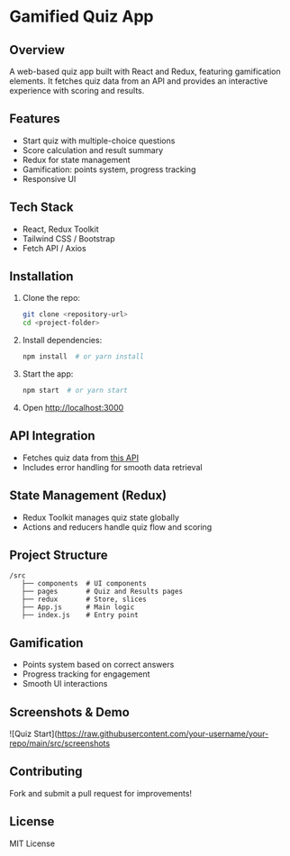 # Gamified Quiz App

## Overview
A web-based quiz app built with React and Redux, featuring gamification elements. It fetches quiz data from an API and provides an interactive experience with scoring and results.

## Features
- Start quiz with multiple-choice questions  
- Score calculation and result summary  
- Redux for state management  
- Gamification: points system, progress tracking  
- Responsive UI  

## Tech Stack
- React, Redux Toolkit  
- Tailwind CSS / Bootstrap  
- Fetch API / Axios  

## Installation
1. Clone the repo:  
   ```bash
   git clone <repository-url>
   cd <project-folder>
   ```
2. Install dependencies:  
   ```bash
   npm install  # or yarn install
   ```
3. Start the app:  
   ```bash
   npm start  # or yarn start
   ```
4. Open [http://localhost:3000](http://localhost:3000)  

## API Integration
- Fetches quiz data from [this API](https://api.jsonserve.com/Uw5CrX)  
- Includes error handling for smooth data retrieval  

## State Management (Redux)
- Redux Toolkit manages quiz state globally  
- Actions and reducers handle quiz flow and scoring  

## Project Structure
```
/src
   ├── components  # UI components
   ├── pages       # Quiz and Results pages
   ├── redux       # Store, slices
   ├── App.js      # Main logic
   ├── index.js    # Entry point
```

## Gamification
- Points system based on correct answers  
- Progress tracking for engagement  
- Smooth UI interactions  

## Screenshots & Demo
![Quiz Start](https://raw.githubusercontent.com/your-username/your-repo/main/src/screenshots

## Contributing
Fork and submit a pull request for improvements!  

## License
MIT License
